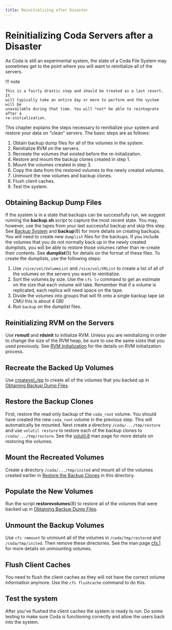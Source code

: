 ```yaml
---
title: Reinitializing after Disaster
---
```

# Reinitializing Coda Servers after a Disaster

As Coda is still an experimental system, the state of a Coda File System may
sometimes get to the point where you will want to reinitialize all of the
servers.

!!! note

    This is a fairly drastic step and should be treated as a last resort.  It
    will typically take an entire day or more to perform and the system will be
    unavailable during that time. You will *not* be able to reintegrate after a
    re-initialization.

This chapter explains the steps necessary to reinitialize your system and
restore your data on "clean" servers.  The basic steps are as follows:

 1. Obtain backup dump files for all of the volumes in the system.
 1. Reinitialize RVM on the servers.
 1. Recreate the volumes that existed before the re-initialization.
 1. Restore and mount the backup clones created in step 1.
 1. Mount the volumes created in step 3.
 1. Copy the data from the restored volumes to the newly created volumes.
 1. Unmount the new volumes and backup clones.
 1. Flush client caches.
 1. Test the system.

## Obtaining Backup Dump Files

If the system is in a state that backups can be successfully run, we suggest
running the **backup.sh** script to capture the most recent state.  You may,
however, use the tapes from your last successful backup and skip this step.
See [Backup System](backup.md) and **backup**(8) for
more details on creating backups.  You will need to create new `dumplist` files
for the backups.  If you include the volumes that you do not normally back up
in the newly created dumplists, you will be able to restore those volumes
rather than re-create their contents.  See **dumplist**(5)
for details on the format of these files.  To create the dumplists, use the
following steps:

 1. Use `/vice/vol/VolumeList` and `/vice/vol/VRList` to create a list of all
    of the volumes on the servers you want to reinitialize.
 1. Sort the volumes by size.  Use the `cfs lv` command to get an estimate on
    the size that each volume will take.  Remember that if a volume is
    replicated, each replica will need space on the tape.
 1. Divide the volumes into groups that will fit onto a single backup tape (at
    CMU this is about 4 GB)
 1. Run `backup` on the dumplist files.

## Reinitializing RVM on the Servers

Use **rvmutl** and **rdsinit** to initialize RVM.  Unless you are
reinitializing in order to change the size of the RVM heap, be sure to use the
same sizes that you used previously.  See
[RVM Initialization](server_installation.md#rvm-initialization) for the details
on RVM initialization process.

## Recreate the Backed Up Volumes

Use [createvol_rep](../manpages/createvol_rep.8.md) to create all of the volumes
that you backed up in [Obtaining Backup Dump Files](#obtaining-backup-dump-files).

## Restore the Backup Clones

First, restore the read only backup of the `coda_root` volume. You should have
created the new `coda_root` volume in the previous step. This will
automatically be mounted.  Next create a directory `/coda/.../tmp/restore` and use
`volutil restore` to restore each of the backup clones to `/coda/.../tmp/restore`.
See the [volutil.8](../manpages/volutil.8.md) man page for more details on
restoring the volumes.

## Mount the Recreated Volumes

Create a directory `/coda/.../tmp/inited` and mount all of the volumes created
earlier in [Restore the Backup Clones](#restore-the-backup-clones) in this
directory.

## Populate the New Volumes

Run the script **restorevolumes**(8) to restore all of the volumes that were
backed up in [Obtaining Backup Dump Files](#obtaining-backup-dump-files).

## Unmount the Backup Volumes

Use `cfs rmmount` to unmount all of the volumes in `/coda/tmp/restored` and
`/coda/tmp/inited`.  Then remove these directories.  See the man page
[cfs.1](../manpages/cfs.1.md) for more details on unmounting volumes.

## Flush Client Caches

You need to flush the client caches as they will not have the correct volume
information anymore.  Use the `cfs flushcache` command to do this.

## Test the system

After you've flushed the client caches the system is ready to run.  Do some
testing to make sure Coda is functioning correctly and allow the users back
into the system.
